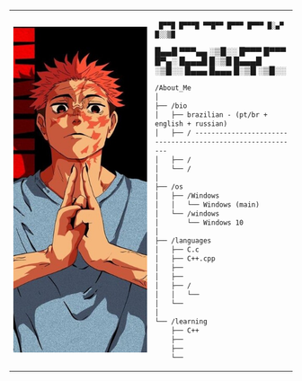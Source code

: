 <table>
  <tr>
    <td style="width: 50%;">
       <img src="https://github.com/asteeky/asteeky/blob/main/image.jpg" alt="Asuka" style="width: 200%; border: none;"/>
    </td>
    <td style="width: 50%; vertical-align: top;">
      <p style="font-family: monospace; font-size: 16px;">
       
     █▀▀█ █▀▀▀█ ▀▀█▀▀ █▀▀▀ █▀▀▀ █░▄▀ █░░▒█
 █▄▄█ ▀▀▀▄▄ ░▒█░░ █▀▀▀ █▀▀▀ █▀▄░ █▄▄▄█
 █░▒█ █▄▄▄█ ░▒█░░ █▄▄▄ █▄▄▄ █░▒█ ░▒█░░

</p>

    /About_Me
    │
    ├── /bio
    │   ├── brazilian - (pt/br + english + russian)
    │   ├── / -----------------------------------------------------------
    │   ├── /
    │   └── /
    │
    ├── /os
    │   ├── /Windows
    │   │   └── Windows (main)
    │   └── /windows
    │       └── Windows 10
    │
    ├── /languages
    │   ├── C.c
    │   ├── C++.cpp
    │   ├── 
    │   ├── 
    │   ├── /
    │   │   └── 
    │   └── 
    │
    └── /learning
        ├── C++
        ├── 
        ├── 
        └── 
        
  </tr>
</table>
